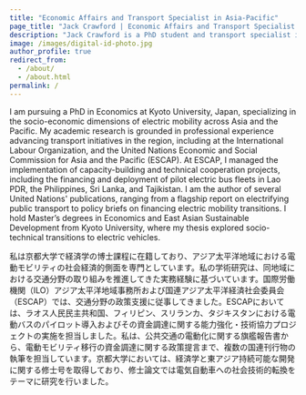 ```yaml
---
title: "Economic Affairs and Transport Specialist in Asia-Pacific"
page_title: "Jack Crawford | Economic Affairs and Transport Specialist in Asia-Pacific"
description: "Jack Crawford is a PhD student and transport specialist in Asia and the Pacific."
image: /images/digital-id-photo.jpg
author_profile: true
redirect_from: 
  - /about/
  - /about.html
permalink: /
---
```


I am pursuing a PhD in Economics at Kyoto University, Japan, specializing in the socio-economic dimensions of electric mobility across Asia and the Pacific. My academic research is grounded in professional experience advancing transport initiatives in the region, including at the International Labour Organization, and the United Nations Economic and Social Commission for Asia and the Pacific (ESCAP). At ESCAP, I managed the implementation of capacity-building and technical cooperation projects, including the financing and deployment of pilot electric bus fleets in Lao PDR, the Philippines, Sri Lanka, and Tajikistan. I am the author of several United Nations' publications, ranging from a flagship report on electrifying public transport to policy briefs on financing electric mobility transitions. I hold Master’s degrees in Economics and East Asian Sustainable Development from Kyoto University, where my thesis explored socio-technical transitions to electric vehicles.

私は京都大学で経済学の博士課程に在籍しており、アジア太平洋地域における電動モビリティの社会経済的側面を専門としています。私の学術研究は、同地域における交通分野の取り組みを推進してきた実務経験に基づいています。国際労働機関（ILO）アジア太平洋地域事務所および国連アジア太平洋経済社会委員会（ESCAP）では、交通分野の政策支援に従事してきました。ESCAPにおいては、ラオス人民民主共和国、フィリピン、スリランカ、タジキスタンにおける電動バスのパイロット導入およびその資金調達に関する能力強化・技術協力プロジェクトの実施を担当しました。私は、公共交通の電動化に関する旗艦報告書から、電動モビリティ移行の資金調達に関する政策提言まで、複数の国連刊行物の執筆を担当しています。京都大学においては、経済学と東アジア持続可能な開発に関する修士号を取得しており、修士論文では電気自動車への社会技術的転換をテーマに研究を行いました。

